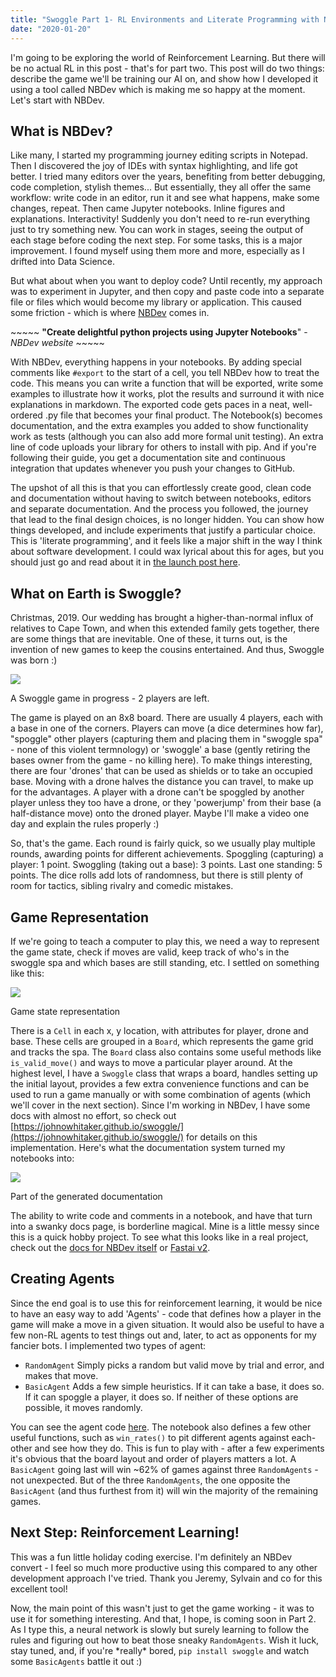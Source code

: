 ```yaml
---
title: "Swoggle Part 1- RL Environments and Literate Programming with NBDev"
date: "2020-01-20"
---
```


I'm going to be exploring the world of Reinforcement Learning. But there will be no actual RL in this post - that's for part two. This post will do two things: describe the game we'll be training our AI on, and show how I developed it using a tool called NBDev which is making me so happy at the moment. Let's start with NBDev.

## What is NBDev?

Like many, I started my programming journey editing scripts in Notepad. Then I discovered the joy of IDEs with syntax highlighting, and life got better. I tried many editors over the years, benefiting from better debugging, code completion, stylish themes... But essentially, they all offer the same workflow: write code in an editor, run it and see what happens, make some changes, repeat. Then came Jupyter notebooks. Inline figures and explanations. Interactivity! Suddenly you don't need to re-run everything just to try something new. You can work in stages, seeing the output of each stage before coding the next step. For some tasks, this is a major improvement. I found myself using them more and more, especially as I drifted into Data Science.

But what about when you want to deploy code? Until recently, my approach was to experiment in Jupyter, and then copy and paste code into a separate file or files which would become my library or application. This caused some friction - which is where [NBDev](http://nbdev.fast.ai/) comes in.

\~~~~~ **"Create delightful python projects using Jupyter Notebooks**" - _NBDev website_ ~~~~~

With NBDev, everything happens in your notebooks. By adding special comments like `#export` to the start of a cell, you tell NBDev how to treat the code. This means you can write a function that will be exported, write some examples to illustrate how it works, plot the results and surround it with nice explanations in markdown. The exported code gets paces in a neat, well-ordered .py file that becomes your final product. The Notebook(s) becomes documentation, and the extra examples you added to show functionality work as tests (although you can also add more formal unit testing). An extra line of code uploads your library for others to install with pip. And if you're following their guide, you get a documentation site and continuous integration that updates whenever you push your changes to GitHub.

The upshot of all this is that you can effortlessly create good, clean code and documentation without having to switch between notebooks, editors and separate documentation. And the process you followed, the journey that lead to the final design choices, is no longer hidden. You can show how things developed, and include experiments that justify a particular choice. This is 'literate programming', and it feels like a major shift in the way I think about software development. I could wax lyrical about this for ages, but you should just go and read about it in [the launch post here](https://www.fast.ai/2019/12/02/nbdev/).

## What on Earth is Swoggle?

Christmas, 2019. Our wedding has brought a higher-than-normal influx of relatives to Cape Town, and when this extended family gets together, there are some things that are inevitable. One of these, it turns out, is the invention of new games to keep the cousins entertained. And thus, Swoggle was born :)

![](https://datasciencecastnethome.files.wordpress.com/2020/01/screenshot-from-2020-01-20-05-45-04.png?w=546)

A Swoggle game in progress - 2 players are left.

The game is played on an 8x8 board. There are usually 4 players, each with a base in one of the corners. Players can move (a dice determines how far), "spoggle" other players (capturing them and placing them in "swoggle spa" - none of this violent termnology) or 'swoggle' a base (gently retiring the bases owner from the game - no killing here). To make things interesting, there are four 'drones' that can be used as shields or to take an occupied base. Moving with a drone halves the distance you can travel, to make up for the advantages. A player with a drone can't be spoggled by another player unless they too have a drone, or they 'powerjump' from their base (a half-distance move) onto the droned player. Maybe I'll make a video one day and explain the rules properly :)

So, that's the game. Each round is fairly quick, so we usually play multiple rounds, awarding points for different achievements. Spoggling (capturing) a player: 1 point. Swoggling (taking out a base): 3 points. Last one standing: 5 points. The dice rolls add lots of randomness, but there is still plenty of room for tactics, sibling rivalry and comedic mistakes.

## Game Representation

If we're going to teach a computer to play this, we need a way to represent the game state, check if moves are valid, keep track of who's in the swoggle spa and which bases are still standing, etc. I settled on something like this:

![](https://datasciencecastnethome.files.wordpress.com/2020/01/screenshot-from-2020-01-20-05-57-13.png?w=332)

Game state representation

There is a `Cell` in each x, y location, with attributes for player, drone and base. These cells are grouped in a `Board`, which represents the game grid and tracks the spa. The `Board` class also contains some useful methods like `is_valid_move()` and ways to move a particular player around. At the highest level, I have a `Swoggle` class that wraps a board, handles setting up the initial layout, provides a few extra convenience functions and can be used to run a game manually or with some combination of agents (which we'll cover in the next section). Since I'm working in NBDev, I have some docs with almost no effort, so check out [https://johnowhitaker.github.io/swoggle/](https://johnowhitaker.github.io/swoggle/) for details on this implementation. Here's what the documentation system turned my notebooks into:

![](https://datasciencecastnethome.files.wordpress.com/2020/01/screenshot-from-2020-01-20-05-34-12-1.png?w=1024)

Part of the generated documentation

The ability to write code and comments in a notebook, and have that turn into a swanky docs page, is borderline magical. Mine is a little messy since this is a quick hobby project. To see what this looks like in a real project, check out the [docs for NBDev itself](https://dev.fast.ai/) or [Fastai v2](https://dev.fast.ai/).

## Creating Agents

Since the end goal is to use this for reinforcement learning, it would be nice to have an easy way to add 'Agents' - code that defines how a player in the game will make a move in a given situation. It would also be useful to have a few non-RL agents to test things out and, later, to act as opponents for my fancier bots. I implemented two types of agent:

- `RandomAgent` Simply picks a random but valid move by trial and error, and makes that move.
- `BasicAgent` Adds a few simple heuristics. If it can take a base, it does so. If it can spoggle a player, it does so. If neither of these options are possible, it moves randomly.

You can see the agent code [here](https://github.com/johnowhitaker/swoggle/blob/master/01_ai.ipynb). The notebook also defines a few other useful functions, such as `win_rates()` to pit different agents against each-other and see how they do. This is fun to play with - after a few experiments it's obvious that the board layout and order of players matters a lot. A `BasicAgent` going last will win ~62% of games against three `RandomAgents` - not unexpected. But of the three `RandomAgents`, the one opposite the `BasicAgent` (and thus furthest from it) will win the majority of the remaining games.

## Next Step: Reinforcement Learning!

This was a fun little holiday coding exercise. I'm definitely an NBDev convert - I feel so much more productive using this compared to any other development approach I've tried. Thank you Jeremy, Sylvain and co for this excellent tool!

Now, the main point of this wasn't just to get the game working - it was to use it for something interesting. And that, I hope, is coming soon in Part 2. As I type this, a neural network is slowly but surely learning to follow the rules and figuring out how to beat those sneaky `RandomAgents`. Wish it luck, stay tuned, and, if you're \*really\* bored, `pip install swoggle` and watch some `BasicAgents` battle it out :)
